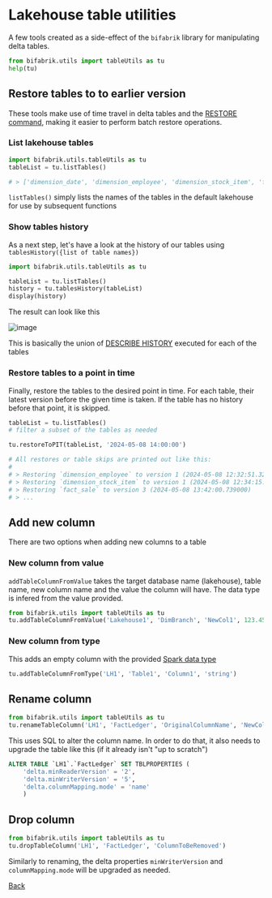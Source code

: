# Lakehouse table utilities

A few tools created as a side-effect of the `bifabrik` library for manipulating delta tables.

```python
from bifabrik.utils import tableUtils as tu
help(tu)
```

## Restore tables to to earlier version

These tools make use of time travel in delta tables and the [RESTORE command](https://learn.microsoft.com/en-us/azure/databricks/sql/language-manual/delta-restore), making it easier to perform batch restore operations.

### List lakehouse tables

```python
import bifabrik.utils.tableUtils as tu
tableList = tu.listTables()

# > ['dimension_date', 'dimension_employee', 'dimension_stock_item', 'fact_sale']
```
`listTables()` simply lists the names of the tables in the default lakehouse for use by subsequent functions

### Show tables history

As a next step, let's have a look at the history of our tables using `tablesHistory({list of table names})`

```python
import bifabrik.utils.tableUtils as tu

tableList = tu.listTables()
history = tu.tablesHistory(tableList)
display(history)
```

The result can look like this

![image](https://github.com/rjankovic/bifabrik/assets/2221666/20552a54-d67c-446b-a72f-b95b967ef34d)

This is basically the union of [DESCRIBE HISTORY](https://learn.microsoft.com/en-us/azure/databricks/sql/language-manual/delta-describe-history) executed for each of the tables

### Restore tables to a point in time

Finally, restore the tables to the desired point in time. For each table, their latest version before the given time is taken. If the table has no history before that point, it is skipped.

```python
tableList = tu.listTables()
# filter a subset of the tables as needed

tu.restoreToPIT(tableList, '2024-05-08 14:00:00')

# All restores or table skips are printed out like this:
#
# > Restoring `dimension_employee` to version 1 (2024-05-08 12:32:51.325000)
# > Restoring `dimension_stock_item` to version 1 (2024-05-08 12:34:15.257000)
# > Restoring `fact_sale` to version 3 (2024-05-08 13:42:00.739000)
# > ...
```

## Add new column

There are two options when adding new columns to a table

### New column from value

`addTableColumnFromValue` takes the target database name (lakehouse), table name, new column name and the value the column will have. The data type is infered from the value provided.

```python
from bifabrik.utils import tableUtils as tu
tu.addTableColumnFromValue('Lakehouse1', 'DimBranch', 'NewCol1', 123.45)
```

### New column from type

This adds an empty column with the provided [Spark data type](https://spark.apache.org/docs/latest/sql-ref-datatypes.html)

```python
tu.addTableColumnFromType('LH1', 'Table1', 'Column1', 'string')
```

## Rename column

```python
from bifabrik.utils import tableUtils as tu
tu.renameTableColumn('LH1', 'FactLedger', 'OriginalColumnName', 'NewColumnName')
```

This uses SQL to alter the column name. In order to do that, it also needs to upgrade the table like this (if it already isn't "up to scratch")

```sql
ALTER TABLE `LH1`.`FactLedger` SET TBLPROPERTIES (
    'delta.minReaderVersion' = '2',
    'delta.minWriterVersion' = '5',
    'delta.columnMapping.mode' = 'name'
    )
```

## Drop column

```python
from bifabrik.utils import tableUtils as tu
tu.dropTableColumn('LH1', 'FactLedger', 'ColumnToBeRemoved')
```
Similarly to renaming, the delta properties `minWriterVersion` and `columnMapping.mode` will be upgraded as needed.

[Back](../index.md)
